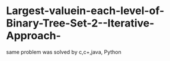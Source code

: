 # Largest-valuein-each-level-of-Binary-Tree-Set-2--Iterative-Approach-
same problem was solved by c,c+,java, Python
